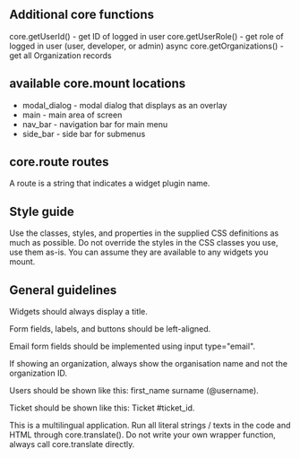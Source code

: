 ## Additional core functions

core.getUserId() - get ID of logged in user
core.getUserRole() - get role of logged in user (user, developer, or admin)
async core.getOrganizations() - get all Organization records

## available core.mount locations

- modal_dialog - modal dialog that displays as an overlay
- main - main area of screen
- nav_bar - navigation bar for main menu
- side_bar - side bar for submenus

## core.route routes

A route is a string that indicates a widget plugin name.

## Style guide

Use the classes, styles, and properties in the supplied CSS definitions as much as possible. Do not override the styles in the CSS classes you use, use them as-is.  You can assume they are available to any widgets you mount.

## General guidelines

Widgets should always display a title.

Form fields, labels, and buttons should be left-aligned.

Email form fields should be implemented using input type="email".

If showing an organization, always show the organisation name and not the organization ID.

Users should be shown like this: first_name surname (@username).

Ticket should be shown like this: Ticket #ticket_id.

This is a multilingual application. Run all literal strings / texts in the code and HTML through core.translate(). Do not write your own wrapper function, always call core.translate directly.
